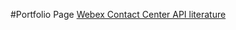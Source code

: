 #Portfolio Page
<a href="http://rkprabhu72.github.io/webex-contact-center-api-samples"> Webex Contact Center API literature</a>
